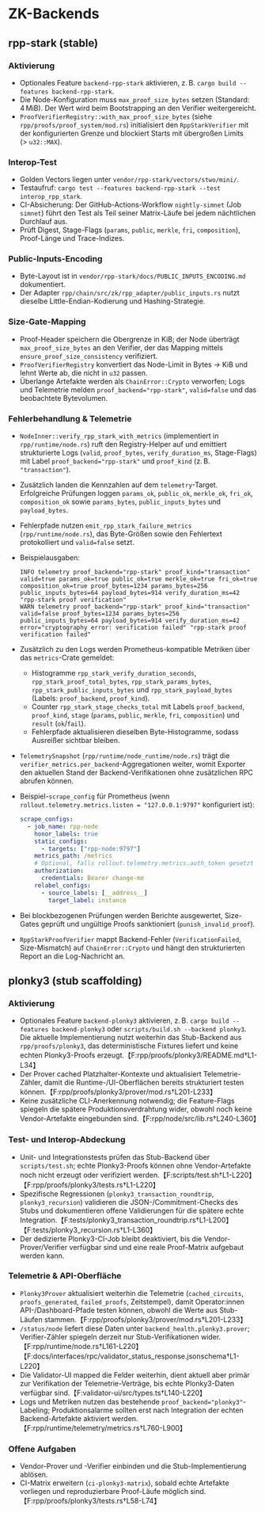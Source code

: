 # ZK-Backends

## rpp-stark (stable)

### Aktivierung

- Optionales Feature `backend-rpp-stark` aktivieren, z. B. `cargo build --features backend-rpp-stark`.
- Die Node-Konfiguration muss `max_proof_size_bytes` setzen (Standard: 4 MiB). Der Wert wird beim Bootstrapping an den Verifier weitergereicht.
- `ProofVerifierRegistry::with_max_proof_size_bytes` (siehe `rpp/proofs/proof_system/mod.rs`) initialisiert den `RppStarkVerifier` mit der konfigurierten Grenze und blockiert Starts mit übergroßen Limits (> `u32::MAX`).

### Interop-Test

- Golden Vectors liegen unter `vendor/rpp-stark/vectors/stwo/mini/`.
- Testaufruf: `cargo test --features backend-rpp-stark --test interop_rpp_stark`.
- CI-Absicherung: Der GitHub-Actions-Workflow `nightly-simnet` (Job `simnet`) führt den Test als Teil seiner Matrix-Läufe bei jedem nächtlichen Durchlauf aus.
- Prüft Digest, Stage-Flags (`params`, `public`, `merkle`, `fri`, `composition`), Proof-Länge und Trace-Indizes.

### Public-Inputs-Encoding

- Byte-Layout ist in `vendor/rpp-stark/docs/PUBLIC_INPUTS_ENCODING.md` dokumentiert.
- Der Adapter `rpp/chain/src/zk/rpp_adapter/public_inputs.rs` nutzt dieselbe Little-Endian-Kodierung und Hashing-Strategie.

### Size-Gate-Mapping

- Proof-Header speichern die Obergrenze in KiB; der Node überträgt `max_proof_size_bytes` an den Verifier, der das Mapping mittels `ensure_proof_size_consistency` verifiziert.
- `ProofVerifierRegistry` konvertiert das Node-Limit in Bytes → KiB und lehnt Werte ab, die nicht in `u32` passen.
- Überlange Artefakte werden als `ChainError::Crypto` verworfen; Logs und Telemetrie melden `proof_backend="rpp-stark"`, `valid=false` und das beobachtete Bytevolumen.

### Fehlerbehandlung & Telemetrie

- `NodeInner::verify_rpp_stark_with_metrics` (implementiert in `rpp/runtime/node.rs`) ruft den Registry-Helper auf und emittiert strukturierte Logs (`valid`, `proof_bytes`, `verify_duration_ms`, Stage-Flags) mit Label `proof_backend="rpp-stark"` und `proof_kind` (z. B. `"transaction"`).
- Zusätzlich landen die Kennzahlen auf dem `telemetry`-Target. Erfolgreiche Prüfungen loggen `params_ok`, `public_ok`, `merkle_ok`, `fri_ok`, `composition_ok` sowie `params_bytes`, `public_inputs_bytes` und `payload_bytes`.
- Fehlerpfade nutzen `emit_rpp_stark_failure_metrics` (`rpp/runtime/node.rs`), das Byte-Größen sowie den Fehlertext protokolliert und `valid=false` setzt.
- Beispielausgaben:

  ```text
  INFO telemetry proof_backend="rpp-stark" proof_kind="transaction" valid=true params_ok=true public_ok=true merkle_ok=true fri_ok=true composition_ok=true proof_bytes=1234 params_bytes=256 public_inputs_bytes=64 payload_bytes=914 verify_duration_ms=42 "rpp-stark proof verification"
  WARN telemetry proof_backend="rpp-stark" proof_kind="transaction" valid=false proof_bytes=1234 params_bytes=256 public_inputs_bytes=64 payload_bytes=914 verify_duration_ms=42 error="cryptography error: verification failed" "rpp-stark proof verification failed"
  ```
- Zusätzlich zu den Logs werden Prometheus-kompatible Metriken über das `metrics`-Crate gemeldet:
  - Histogramme `rpp_stark_verify_duration_seconds`, `rpp_stark_proof_total_bytes`, `rpp_stark_params_bytes`, `rpp_stark_public_inputs_bytes` und `rpp_stark_payload_bytes` (Labels: `proof_backend`, `proof_kind`).
  - Counter `rpp_stark_stage_checks_total` mit Labels `proof_backend`, `proof_kind`, `stage` (`params`, `public`, `merkle`, `fri`, `composition`) und `result` (`ok`/`fail`).
  - Fehlerpfade aktualisieren dieselben Byte-Histogramme, sodass Ausreißer sichtbar bleiben.
- `TelemetrySnapshot` (`rpp/runtime/node_runtime/node.rs`) trägt die `verifier_metrics.per_backend`-Aggregationen weiter, womit Exporter den aktuellen Stand der Backend-Verifikationen ohne zusätzlichen RPC abrufen können.
- Beispiel-`scrape_config` für Prometheus (wenn `rollout.telemetry.metrics.listen = "127.0.0.1:9797"` konfiguriert ist):

  ```yaml
  scrape_configs:
    - job_name: rpp-node
      honor_labels: true
      static_configs:
        - targets: ["rpp-node:9797"]
      metrics_path: /metrics
      # Optional, falls rollout.telemetry.metrics.auth_token gesetzt ist
      authorization:
        credentials: Bearer change-me
      relabel_configs:
        - source_labels: [__address__]
          target_label: instance
  ```
- Bei blockbezogenen Prüfungen werden Berichte ausgewertet, Size-Gates geprüft und ungültige Proofs sanktioniert (`punish_invalid_proof`).
- `RppStarkProofVerifier` mappt Backend-Fehler (`VerificationFailed`, Size-Mismatch) auf `ChainError::Crypto` und hängt den strukturierten Report an die Log-Nachricht an.

## plonky3 (stub scaffolding)

### Aktivierung

- Optionales Feature `backend-plonky3` aktivieren, z. B. `cargo build --features backend-plonky3` oder `scripts/build.sh --backend plonky3`. Die aktuelle Implementierung nutzt weiterhin das Stub-Backend aus `rpp/proofs/plonky3`, das deterministische Fixtures liefert und keine echten Plonky3-Proofs erzeugt.【F:rpp/proofs/plonky3/README.md†L1-L34】
- Der Prover cached Platzhalter-Kontexte und aktualisiert Telemetrie-Zähler, damit die Runtime-/UI-Oberflächen bereits strukturiert testen können.【F:rpp/proofs/plonky3/prover/mod.rs†L201-L233】
- Keine zusätzliche CLI-Anerkennung notwendig; die Feature-Flags spiegeln die spätere Produktionsverdrahtung wider, obwohl noch keine Vendor-Artefakte eingebunden sind.【F:rpp/node/src/lib.rs†L240-L360】

### Test- und Interop-Abdeckung

- Unit- und Integrationstests prüfen das Stub-Backend über `scripts/test.sh`; echte Plonky3-Proofs können ohne Vendor-Artefakte noch nicht erzeugt oder verifiziert werden.【F:scripts/test.sh†L1-L220】【F:rpp/proofs/plonky3/tests.rs†L1-L220】
- Spezifische Regressionen (`plonky3_transaction_roundtrip`, `plonky3_recursion`) validieren die JSON-/Commitment-Checks des Stubs und dokumentieren offene Validierungen für die spätere echte Integration.【F:tests/plonky3_transaction_roundtrip.rs†L1-L200】【F:tests/plonky3_recursion.rs†L1-L360】
- Der dedizierte Plonky3-CI-Job bleibt deaktiviert, bis die Vendor-Prover/Verifier verfügbar sind und eine reale Proof-Matrix aufgebaut werden kann.

### Telemetrie & API-Oberfläche

- `Plonky3Prover` aktualisiert weiterhin die Telemetrie (`cached_circuits`, `proofs_generated`, `failed_proofs`, Zeitstempel), damit Operator:innen API-/Dashboard-Pfade testen können, obwohl die Werte aus Stub-Läufen stammen.【F:rpp/proofs/plonky3/prover/mod.rs†L201-L233】
- `/status/node` liefert diese Daten unter `backend_health.plonky3.prover`; Verifier-Zähler spiegeln derzeit nur Stub-Verifikationen wider.【F:rpp/runtime/node.rs†L161-L220】【F:docs/interfaces/rpc/validator_status_response.jsonschema†L1-L220】
- Die Validator-UI mapped die Felder weiterhin, dient aktuell aber primär zur Verifikation der Telemetrie-Verträge, bis echte Plonky3-Daten verfügbar sind.【F:validator-ui/src/types.ts†L140-L220】
- Logs und Metriken nutzen das bestehende `proof_backend="plonky3"`-Labeling; Produktionsalarme sollten erst nach Integration der echten Backend-Artefakte aktiviert werden.【F:rpp/runtime/telemetry/metrics.rs†L760-L900】

### Offene Aufgaben

- Vendor-Prover und -Verifier einbinden und die Stub-Implementierung ablösen.
- CI-Matrix erweitern (`ci-plonky3-matrix`), sobald echte Artefakte vorliegen und reproduzierbare Proof-Läufe möglich sind.【F:rpp/proofs/plonky3/tests.rs†L58-L74】
